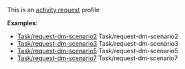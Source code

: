 This is an [activity request](profiles.html#activity-profiles) profile

**Examples:**

*  [Task/request-dm-scenario2](Task-request-dm-scenario2.html) Task/request-dm-scenario2
*   [Task/request-dm-scenario3](Task-request-dm-scenario3.html) Task/request-dm-scenario3
*   [Task/request-dm-scenario5](Task-request-dm-scenario5.html) Task/request-dm-scenario5
*   [Task/request-dm-scenario7](Task-request-dm-scenario7.html) Task/request-dm-scenario7